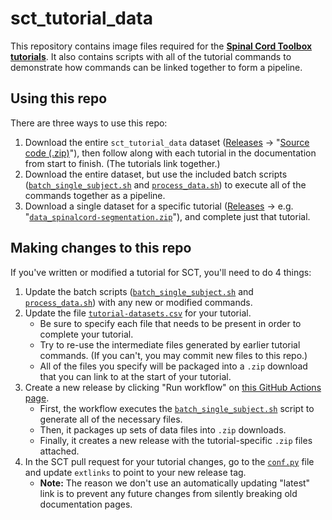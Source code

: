 # sct_tutorial_data

This repository contains image files required for the **[Spinal Cord Toolbox tutorials](https://spinalcordtoolbox.com/en/latest/tutorials/tutorials.html)**. It also contains scripts with all of the tutorial commands to demonstrate how commands can be linked together to form a pipeline.

## Using this repo

There are three ways to use this repo:

1. Download the entire `sct_tutorial_data` dataset ([Releases](https://github.com/spinalcordtoolbox/sct_tutorial_data/releases/latest) -> "[Source code (.zip)](https://github.com/spinalcordtoolbox/sct_tutorial_data/archive/refs/heads/master.zip)"), then follow along with each tutorial in the documentation from start to finish. (The tutorials link together.)
2. Download the entire dataset, but use the included batch scripts ([`batch_single_subject.sh`](https://github.com/spinalcordtoolbox/sct_tutorial_data/blob/master/single_subject/batch_single_subject.sh) and [`process_data.sh`](https://github.com/spinalcordtoolbox/sct_tutorial_data/blob/master/multi_subject/process_data.sh)) to execute all of the commands together as a pipeline.
3. Download a single dataset for a specific tutorial ([Releases](https://github.com/spinalcordtoolbox/sct_tutorial_data/releases/latest) -> e.g. "[`data_spinalcord-segmentation.zip`](https://github.com/spinalcordtoolbox/sct_tutorial_data/releases/latest/download/data_spinalcord-segmentation.zip)"), and complete just that tutorial.

## Making changes to this repo

If you've written or modified a tutorial for SCT, you'll need to do 4 things:

1. Update the batch scripts ([`batch_single_subject.sh`](https://github.com/spinalcordtoolbox/sct_tutorial_data/blob/master/single_subject/batch_single_subject.sh) and [`process_data.sh`](https://github.com/spinalcordtoolbox/sct_tutorial_data/blob/master/multi_subject/process_data.sh)) with any new or modified commands.
2. Update the file [`tutorial-datasets.csv`](https://github.com/spinalcordtoolbox/sct_tutorial_data/blob/master/tutorial-datasets.csv) for your tutorial.
    * Be sure to specify each file that needs to be present in order to complete your tutorial.
    * Try to re-use the intermediate files generated by earlier tutorial commands. (If you can't, you may commit new files to this repo.)
    * All of the files you specify will be packaged into a `.zip` download that you can link to at the start of your tutorial.
3. Create a new release by clicking "Run workflow" on [this GitHub Actions page](https://github.com/spinalcordtoolbox/sct_tutorial_data/actions/workflows/create_release.yml).
    * First, the workflow executes the [`batch_single_subject.sh`](https://github.com/spinalcordtoolbox/sct_tutorial_data/blob/master/single_subject/batch_single_subject.sh) script to generate all of the necessary files.
    * Then, it packages up sets of data files into `.zip` downloads. 
    * Finally, it creates a new release with the tutorial-specific `.zip` files attached.
4. In the SCT pull request for your tutorial changes, go to the [`conf.py`](https://github.com/spinalcordtoolbox/spinalcordtoolbox/blob/master/documentation/source/conf.py) file and update `extlinks` to point to your new release tag.
    * **Note:** The reason we don't use an automatically updating "latest" link is to prevent any future changes from silently breaking old documentation pages.
